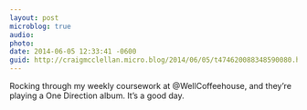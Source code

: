 ```yaml
---
layout: post
microblog: true
audio: 
photo: 
date: 2014-06-05 12:33:41 -0600
guid: http://craigmcclellan.micro.blog/2014/06/05/t474620088348590080.html
---
```

Rocking through my weekly coursework at @WellCoffeehouse, and they’re playing a One Direction album. It’s a good day.
